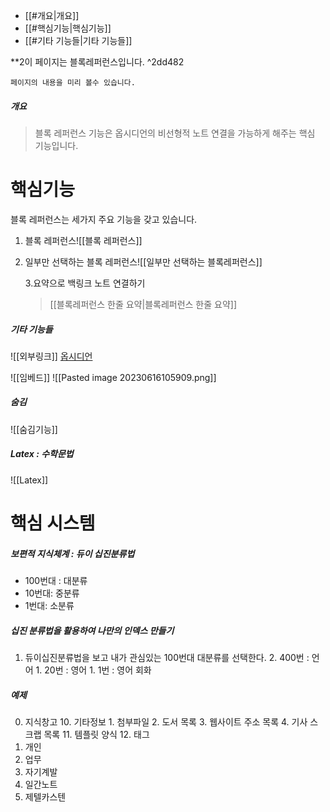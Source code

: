 - [[#개요|개요]]
- [[#핵심기능|핵심기능]]
- [[#기타 기능들|기타 기능들]]



**2이 페이지는 블록레퍼런스입니다. ^2dd482

	페이지의 내용을 미리 볼수 있습니다.


##### 개요
> 블록 레퍼런스 기능은 옵시디언의 
	비선형적 노트 연결을 가능하게 해주는
	핵심 기능입니다.


# 핵심기능

블록 레퍼런스는 세가지 주요 기능을 갖고 있습니다.

1. 블록 레퍼런스![[블록 레퍼런스]]

2. 일부만 선택하는 블록 레퍼런스![[일부만 선택하는 블록레퍼런스]]

	3.요약으로 백링크 노트 연결하기
	> [[블록레퍼런스 한줄 요약|블록레퍼런스 한줄 요약]]



##### 기타 기능들
![[외부링크]]
[옵시디언](https://obsidian.md)


![[임베드]]
![[Pasted image 20230616105909.png]]


##### 숨김
![[숨김기능]]


##### Latex : 수학문법
![[Latex]]

# 핵심 시스템

##### 보편적 지식체계 : 듀이 십진분류법

- 100번대 : 대분류
- 10번대: 중분류
- 1번대: 소분류

##### 십진 분류법을 활용하여 나만의 인덱스 만들기
1. 듀이십진분류법을 보고 내가 관심있는 100번대 대분류를 선택한다.
	2. 400번 : 언어
		1. 20번 : 영어
			1. 1번 : 영어 회화


##### 예제

0. 지식창고
	10. 기타정보
		1. 첨부파일
		2. 도서 목록
		3. 웹사이트 주소 목록
		4. 기사 스크랩 목록
	11. 템플릿 양식
	12. 태그 
1. 개인
2. 업무
3. 자기계발
4. 일간노트
5. 제텔카스텐
